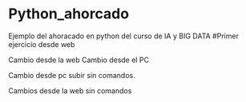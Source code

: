 # Python_ahorcado
Ejemplo del ahoracado en python del curso de IA y BIG DATA
#Primer ejercicio desde web

Cambio desde la web
Cambio desde el PC

Cambio desde pc subir sin comandos.

Cambios desde la web sin comandos


